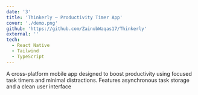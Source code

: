 ```yaml
---
date: '3'
title: 'Thinkerly – Productivity Timer App'
cover: './demo.png'
github: 'https://github.com/ZainubWaqas17/Thinkerly'
external: ''
tech:
  - React Native
  - Tailwind
  - TypeScript
---
```


A cross-platform mobile app designed to boost productivity using focused task timers and minimal distractions. Features asynchronous task storage and a clean user interface
